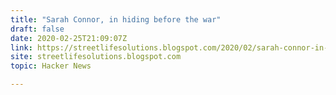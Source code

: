 ```yaml
---
title: "Sarah Connor, in hiding before the war"
draft: false
date: 2020-02-25T21:09:07Z
link: https://streetlifesolutions.blogspot.com/2020/02/sarah-connor-in-hiding-before-war.html?utm_medium=RSS&utm_source=hune
site: streetlifesolutions.blogspot.com
topic: Hacker News  

---
```

